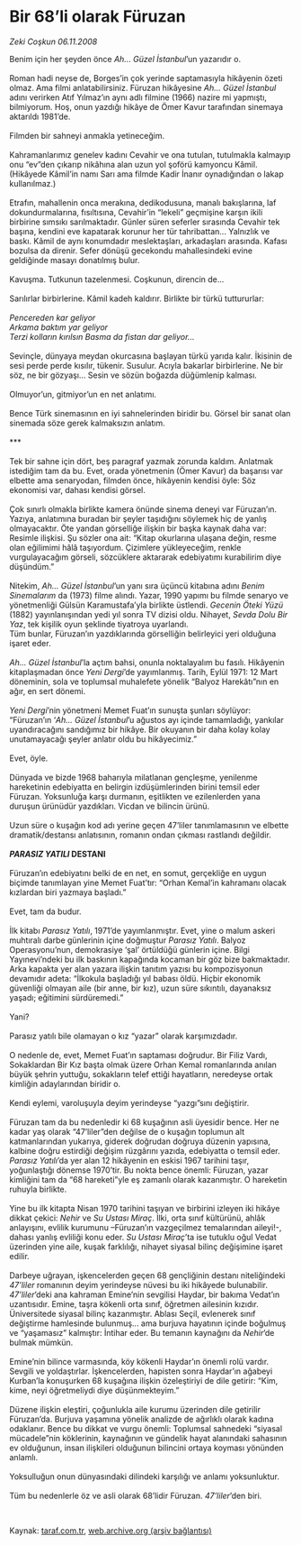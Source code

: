 # Bir 68’li olarak Füruzan

*Zeki Coşkun 06.11.2008*

<div class="taraf_structure_2col_1zq">
<div class="margen_n">



 <p>Benim için her şeyden önce <i>Ah... Güzel İstanbul</i>’un yazarıdır o. <br/><br/>Roman hadi neyse de, Borges’in çok yerinde saptamasıyla hikâyenin özeti olmaz. Ama filmi anlatabilirsiniz. Füruzan hikâyesine <i>Ah... Güzel İstanbul</i> adını verirken Atıf Yılmaz’ın aynı adlı filmine (1966) nazire mi yapmıştı, bilmiyorum. Hoş, onun yazdığı hikâye de Ömer Kavur tarafından sinemaya aktarıldı 1981’de. <br/><br/>Filmden bir sahneyi anmakla yetineceğim. <br/><br/>Kahramanlarımız genelev kadını Cevahir ve ona tutulan, tutulmakla kalmayıp onu “ev”den çıkarıp nikâhına alan uzun yol şoförü kamyoncu Kâmil. (Hikâyede Kâmil’in namı Sarı ama filmde Kadir İnanır oynadığından o lakap kullanılmaz.) <br/><br/>Etrafın, mahallenin onca merakına, dedikodusuna, manalı bakışlarına, laf dokundurmalarına, fısıltısına, Cevahir’in “lekeli” geçmişine karşın ikili birbirine sımsıkı sarılmaktadır. Günler süren seferler sırasında Cevahir tek başına, kendini eve kapatarak korunur her tür tahribattan... Yalnızlık ve baskı. Kâmil de aynı konumdadır meslektaşları, arkadaşları arasında. Kafası bozulsa da direnir. Sefer dönüşü gecekondu mahallesindeki evine geldiğinde masayı donatılmış bulur. <br/><br/>Kavuşma. Tutkunun tazelenmesi. Coşkunun, direncin de... <br/><br/>Sarılırlar birbirlerine. Kâmil kadeh kaldırır. Birlikte bir türkü tuttururlar:<i> <br/><br/>Pencereden kar geliyor <br/>Arkama baktım yar geliyor <br/>Terzi kolların kırılsın Basma da fistan dar geliyor...</i> <br/><br/>Sevinçle, dünyaya meydan okurcasına başlayan türkü yarıda kalır. İkisinin de sesi perde perde kısılır, tükenir. Susulur. Acıyla bakarlar birbirlerine. Ne bir söz, ne bir gözyaşı... Sesin ve sözün boğazda düğümlenip kalması.<br/><br/>Olmuyor’un, gitmiyor’un en net anlatımı. <br/><br/>Bence Türk sinemasının en iyi sahnelerinden biridir bu. Görsel bir sanat olan sinemada söze gerek kalmaksızın anlatım. <br/><br/>*** <br/><br/>Tek bir sahne için dört, beş paragraf yazmak zorunda kaldım. Anlatmak istediğim tam da bu. Evet, orada yönetmenin (Ömer Kavur) da başarısı var elbette ama senaryodan, filmden önce, hikâyenin kendisi öyle: Söz ekonomisi var, dahası kendisi görsel. <br/><br/>Çok sınırlı olmakla birlikte kamera önünde sinema deneyi var Füruzan’ın. Yazıya, anlatımına buradan bir şeyler taşıdığını söylemek hiç de yanlış olmayacaktır. Öte yandan görselliğe ilişkin bir başka kaynak daha var: Resimle ilişkisi. Şu sözler ona ait: “Kitap okurlarına ulaşana değin, resme olan eğilimimi hâlâ taşıyordum. Çizimlere yükleyeceğim, renkle vurgulayacağım görseli, sözcüklere aktararak edebiyatımı kurabilirim diye düşündüm.” <br/><br/>Nitekim, <i>Ah...</i> <i>Güzel İstanbul</i>’un yanı sıra üçüncü kitabına adını <i>Benim Sinemalarım</i> da (1973) filme alındı. Yazar, 1990 yapımı bu filmde senaryo ve yönetmenliği Gülsün Karamustafa’yla birlikte üstlendi. <i>Gecenin Öteki Yüzü</i> (1882) yayınlanışından yedi yıl sonra TV dizisi oldu. Nihayet, <i>Sevda Dolu Bir Yaz</i>, tek kişilik oyun şeklinde tiyatroya uyarlandı. <br/>Tüm bunlar, Füruzan’ın yazdıklarında görselliğin belirleyici yeri olduğuna işaret eder. <i><br/><br/>Ah... Güzel İstanbul</i>’la açtım bahsi, onunla noktalayalım bu fasılı. Hikâyenin kitaplaşmadan önce <i>Yeni Dergi</i>’de yayımlanmış. Tarih, Eylül 1971: 12 Mart döneminin, sola ve toplumsal muhalefete yönelik “Balyoz Harekâtı”nın en ağır, en sert dönemi. <i><br/><br/>Yeni Dergi</i>’nin yönetmeni Memet Fuat’ın sunuşta şunları söylüyor: “Füruzan’ın ‘<i>Ah... Güzel İstanbul</i>’u ağustos ayı içinde tamamladığı, yankılar uyandıracağını sandığımız bir hikâye. Bir okuyanın bir daha kolay kolay unutamayacağı şeyler anlatır oldu bu hikâyecimiz.” <br/><br/>Evet, öyle. <br/><br/>Dünyada ve bizde 1968 baharıyla milatlanan gençleşme, yenilenme hareketinin edebiyatta en belirgin izdüşümlerinden birini temsil eder Füruzan. Yoksunluğa karşı durmanın, eşitlikten ve ezilenlerden yana duruşun ürünüdür yazdıkları. Vicdan ve bilincin ürünü. <br/><br/>Uzun süre o kuşağın kod adı yerine geçen 47’liler tanımlamasının ve elbette dramatik/destansı anlatısının, romanın ondan çıkması rastlandı değildir. <b><i><br/><br/>PARASIZ YATILI </i>DESTANI</b> <br/><br/>Füruzan’ın edebiyatını belki de en net, en somut, gerçekliğe en uygun biçimde tanımlayan yine Memet Fuat’tır: “Orhan Kemal’in kahramanı olacak kızlardan biri yazmaya başladı.” <br/><br/>Evet, tam da budur. <br/><br/>İlk kitabı <i>Parasız Yatılı</i>, 1971’de yayımlanmıştır. Evet, yine o malum askeri muhtıralı darbe günlerinin içine doğmuştur <i>Parasız Yatılı</i>. Balyoz Operasyonu’nun, demokrasiye ‘şal’ örtüldüğü günlerin içine. Bilgi Yayınevi’ndeki bu ilk baskının kapağında kocaman bir göz bize bakmaktadır. Arka kapakta yer alan yazara ilişkin tanıtım yazısı bu kompozisyonun devamıdır adeta: “İlkokula başladığı yıl babası öldü. Hiçbir ekonomik güvenliği olmayan aile (bir anne, bir kız), uzun süre sıkıntılı, dayanaksız yaşadı; eğitimini sürdüremedi.” <br/><br/>Yani? <br/><br/>Parasız yatılı bile olamayan o kız “yazar” olarak karşımızdadır. <br/><br/>O nedenle de, evet, Memet Fuat’ın saptaması doğrudur. Bir Filiz Vardı, Sokaklardan Bir Kız başta olmak üzere Orhan Kemal romanlarında anılan büyük şehrin yuttuğu, sokakların telef ettiği hayatların, neredeyse ortak kimliğin adaylarından biridir o. <br/><br/>Kendi eylemi, varoluşuyla deyim yerindeyse “yazgı”sını değiştirir. <br/><br/>Füruzan tam da bu nedenledir ki 68 kuşağının asli üyesidir bence. Her ne kadar yaş olarak “47’liler”den değilse de o kuşağın toplumun alt katmanlarından yukarıya, giderek doğrudan doğruya düzenin yapısına, kalbine doğru estirdiği değişim rüzgârını yazıda, edebiyatta o temsil eder. <i>Parasız Yatılı</i>’da yer alan 12 hikâyenin en eskisi 1967 tarihini taşır, yoğunlaştığı dönemse 1970’tir. Bu nokta bence önemli: Füruzan, yazar kimliğini tam da “68 hareketi”yle eş zamanlı olarak kazanmıştır. O hareketin ruhuyla birlikte. <br/><br/>Yine bu ilk kitapta Nisan 1970 tarihini taşıyan ve birbirini izleyen iki hikâye dikkat çekici: <i>Nehir </i>ve<i> Su Ustası Miraç</i>. İlki, orta sınıf kültürünü, ahlâk anlayışını, evlilik kurumunu –Füruzan’ın vazgeçilmez temalarından aileyi!-, dahası yanlış evliliği konu eder. <i>Su Ustası Miraç</i>’ta ise tutuklu oğul Vedat üzerinden yine aile, kuşak farklılığı, nihayet siyasal bilinç değişimine işaret edilir. <br/><br/>Darbeye uğrayan, işkencelerden geçen 68 gençliğinin destanı niteliğindeki <i>47’liler</i> romanının deyim yerindeyse nüvesi bu iki hikâyede bulunabilir. <i>47’liler</i>’deki ana kahraman Emine’nin sevgilisi Haydar, bir bakıma Vedat’ın uzantısıdır. Emine, taşra kökenli orta sınıf, öğretmen ailesinin kızıdır. Üniversitede siyasal bilinç kazanmıştır. Ablası Seçil, evlenerek sınıf değiştirme hamlesinde bulunmuş... ama burjuva hayatının içinde boğulmuş ve “yaşamasız” kalmıştır: İntihar eder. Bu temanın kaynağını da <i>Nehir</i>’de bulmak mümkün. <br/><br/>Emine’nin bilince varmasında, köy kökenli Haydar’ın önemli rolü vardır. Sevgili ve yoldaştırlar. İşkencelerden, hapisten sonra Haydar’ın ağabeyi Kurban’la konuşurken 68 kuşağına ilişkin özeleştiriyi de dile getirir: “Kim, kime, neyi öğretmeliydi diye düşünmekteyim.” <br/><br/>Düzene ilişkin eleştiri, çoğunlukla aile kurumu üzerinden dile getirilir Füruzan’da. Burjuva yaşamına yönelik analizde de ağırlıklı olarak kadına odaklanır. Bence bu dikkat ve vurgu önemli: Toplumsal sahnedeki “siyasal mücadele”nin köklerinin, kaynağının ve gündelik hayat alanındaki sahasının ev olduğunun, insan ilişkileri olduğunun bilincini ortaya koyması yönünden anlamlı. <br/><br/>Yoksulluğun onun dünyasındaki dilindeki karşılığı ve anlamı yoksunluktur. <br/><br/>Tüm bu nedenlerle öz ve asli olarak 68’lidir Füruzan. <i>47’liler</i>’den biri. </p>

<br/>


<div id="taraf_not">
</div>

</div>


</div>

Kaynak: [taraf.com.tr](http://taraf.com.tr:80/makale/2557.htm), [web.archive.org (arşiv bağlantısı)](http://web.archive.org/web/20090131231324/http://taraf.com.tr:80/makale/2557.htm)
